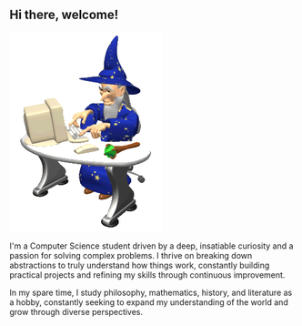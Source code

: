 ## Hi there, welcome!
![me](literally-me.gif)

I'm a Computer Science student driven by a deep, insatiable curiosity and a passion for solving complex problems. I thrive on breaking down abstractions to truly understand how things work, constantly building practical projects and refining my skills through continuous improvement. 

In my spare time, I study philosophy, mathematics, history, and literature as a hobby, constantly seeking to expand my understanding of the world and grow through diverse perspectives.
